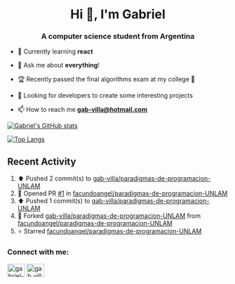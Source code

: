 <h1 align="center">Hi 👋, I'm Gabriel</h1>
<h3 align="center">A computer science student from Argentina</h3>

- 🌱 Currently learning **react**

- 💬 Ask me about **everything**!

- 🏆 Recently passed the final algorithms exam at my college 🥳 

- 🔎 Looking for developers to create some interesting projects 

- 📫 How to reach me **gab-villa@hotmail.com**

<!--
<h3 align="left">Languages and Tools:</h3>
 <a href="https://getbootstrap.com" target="_blank" rel="noreferrer"> <img src="https://raw.githubusercontent.com/devicons/devicon/master/icons/bootstrap/bootstrap-plain-wordmark.svg" alt="bootstrap" width="40" height="40"/> </a> <a href="https://www.cprogramming.com/" target="_blank" rel="noreferrer"> <img src="https://raw.githubusercontent.com/devicons/devicon/master/icons/c/c-original.svg" alt="c" width="40" height="40"/> </a> <a href="https://www.w3schools.com/cpp/" target="_blank" rel="noreferrer"> <img src="https://raw.githubusercontent.com/devicons/devicon/master/icons/cplusplus/cplusplus-original.svg" alt="cplusplus" width="40" height="40"/> </a> <a href="https://www.w3schools.com/css/" target="_blank" rel="noreferrer"> <img src="https://raw.githubusercontent.com/devicons/devicon/master/icons/css3/css3-original-wordmark.svg" alt="css3" width="40" height="40"/> </a> <a href="https://git-scm.com/" target="_blank" rel="noreferrer"> <img src="https://www.vectorlogo.zone/logos/git-scm/git-scm-icon.svg" alt="git" width="40" height="40"/> </a> <a href="https://www.w3.org/html/" target="_blank" rel="noreferrer"> <img src="https://raw.githubusercontent.com/devicons/devicon/master/icons/html5/html5-original-wordmark.svg" alt="html5" width="40" height="40"/> </a> <a href="https://www.java.com" target="_blank" rel="noreferrer"> <img src="https://raw.githubusercontent.com/devicons/devicon/master/icons/java/java-original.svg" alt="java" width="40" height="40"/> </a> <a href="https://developer.mozilla.org/en-US/docs/Web/JavaScript" target="_blank" rel="noreferrer"> <img src="https://raw.githubusercontent.com/devicons/devicon/master/icons/javascript/javascript-original.svg" alt="javascript" width="40" height="40"/> </a> <a href="https://www.linux.org/" target="_blank" rel="noreferrer"> <img src="https://raw.githubusercontent.com/devicons/devicon/master/icons/linux/linux-original.svg" alt="linux" width="40" height="40"/> </a> <a href="https://www.mysql.com/" target="_blank" rel="noreferrer"> <img src="https://raw.githubusercontent.com/devicons/devicon/master/icons/mysql/mysql-original-wordmark.svg" alt="mysql" width="40" height="40"/> </a> <a href="https://www.python.org" target="_blank" rel="noreferrer"> <img src="https://raw.githubusercontent.com/devicons/devicon/master/icons/python/python-original.svg" alt="python" width="40" height="40"/> </a> <a href="https://reactjs.org/" target="_blank" rel="noreferrer"> <img src="https://raw.githubusercontent.com/devicons/devicon/master/icons/react/react-original-wordmark.svg" alt="react" width="40" height="40"/> </a> </p> -->


[![Gabriel's GitHub stats](https://github-readme-stats-brown-nu.vercel.app/api?username=gab-villa&show_icons=true&&theme=react)](https://github-readme-stats-brown-nu.vercel.app)
 
 
[![Top Langs](https://github-readme-stats-brown-nu.vercel.app/api/top-langs/?username=gab-villa&hide_progress=true&&theme=react)](https://github-readme-stats-brown-nu.vercel.app)


## Recent Activity
<!--RECENT_ACTIVITY:start--> 
1. ⬆️ Pushed 2 commit(s) to [gab-villa/paradigmas-de-programacion-UNLAM](https://github.com/gab-villa/paradigmas-de-programacion-UNLAM)<br>
2. 💪 Opened PR [#1](https://github.com/facundoangel/paradigmas-de-programacion-UNLAM/pull/1) in [facundoangel/paradigmas-de-programacion-UNLAM](https://github.com/facundoangel/paradigmas-de-programacion-UNLAM)<br>
3. ⬆️ Pushed 1 commit(s) to [gab-villa/paradigmas-de-programacion-UNLAM](https://github.com/gab-villa/paradigmas-de-programacion-UNLAM)<br>
4. 🔱 Forked [gab-villa/paradigmas-de-programacion-UNLAM](https://github.com/gab-villa/paradigmas-de-programacion-UNLAM) from [facundoangel/paradigmas-de-programacion-UNLAM](https://github.com/facundoangel/paradigmas-de-programacion-UNLAM)<br>
5. ⭐ Starred [facundoangel/paradigmas-de-programacion-UNLAM](https://github.com/facundoangel/paradigmas-de-programacion-UNLAM)<br>
<!--RECENT_ACTIVITY:end-->

<h3 align="left">Connect with me:</h3>
<p align="left">
<a href="https://linkedin.com/in/gabriel-villa-47a04a1a5" target="blank"><img align="center" src="https://raw.githubusercontent.com/rahuldkjain/github-profile-readme-generator/master/src/images/icons/Social/linked-in-alt.svg" alt="gabriel-villa-47a04a1a5" height="30" width="40" /></a>
<a href="https://www.hackerrank.com/gab_villa" target="blank"><img align="center" src="https://raw.githubusercontent.com/rahuldkjain/github-profile-readme-generator/master/src/images/icons/Social/hackerrank.svg" alt="gab_villa" height="30" width="40" /></a>
</p>

